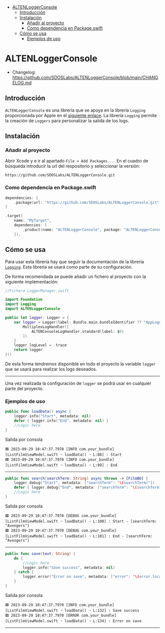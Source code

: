 - [ALTENLoggerConsole](#altenloggerconsole)
  - [Introducción](#introducción)
  - [Instalación](#instalación)
    - [Añadir al proyecto](#añadir-al-proyecto)
    - [Como dependencia en Package.swift](#como-dependencia-en-packageswift)
  - [Cómo se usa](#cómo-se-usa)
    - [Ejemplos de uso](#ejemplos-de-uso)

# ALTENLoggerConsole
- Changelog: https://github.com/SDOSLabs/ALTENLoggerConsole/blob/main/CHANGELOG.md

## Introducción
`ALTENLoggerConsole` es una librería que se apoya en la librería `Logging` proporcionada por Apple en el [siguiente enlace](https://github.com/apple/swift-log.git). La librería `Logging` permite la creación de `Loggers` para personalizar la salida de los logs.

## Instalación

### Añadir al proyecto

Abrir Xcode y e ir al apartado `File > Add Packages...`. En el cuadro de búsqueda introducir la url del respositorio y seleccionar la versión:
```
https://github.com/SDOSLabs/ALTENLoggerConsole.git
```

### Como dependencia en Package.swift

``` swift
dependencies: [
    .package(url: "https://github.com/SDOSLabs/ALTENLoggerConsole.git", .upToNextMajor(from: "1.1.0"))
]
```

``` swift
.target(
    name: "MyTarget",
    dependencies: [
        .product(name: "ALTENLoggerConsole", package: "ALTENLoggerConsole")
    ]),
```

## Cómo se usa

Para usar esta librería hay que seguir la documentación de la librería [`Logging`](https://github.com/apple/swift-log.git). Esta librería se usará como parte de su configuración.

De forma recomendada se puede añadir un fichero al proyecto con la siguiente implementación:

``` swift
//Fichero LoggerManager.swift

import Foundation
import Logging
import ALTENLoggerConsole

public let logger: Logger = {
    var logger = Logger(label: Bundle.main.bundleIdentifier ?? "AppLogger") {
        MultiplexLogHandler([
            ALTENConsoleLogHandler.standard(label: $0)
        ])
    }
    logger.logLevel = .trace
    return logger
}()
```
De esta forma tendremos disponible en todo el proyecto la variable `logger` que se usará para realizar los logs deseados.

---

Una vez realizada la configuración de `logger` se podrá usar en cualquier parte del proyecto.

### Ejemplos de uso

``` swift
public func loadData() async {
    logger.info("Start", metadata: nil)
    defer { logger.info("End", metadata: nil) }
    //Logic here
}
```
Salida por consola
```
🟦 2023-09-29 10:47:37.7970 [INFO com.your_bundle] [ListFilmViewModel.swift ➝ loadData() ➝ L:88] : Start
🟦 2023-09-29 10:47:37.7970 [INFO com.your_bundle] [ListFilmViewModel.swift ➝ loadData() ➝ L:89] : End
```
---
``` swift
public func search(searchTerm: String) async throws -> [FilmBO] {
    logger.debug("Start", metadata: ["searchTerm": "\(searchTerm)"])
    defer { logger.debug("End", metadata: ["searchTerm": "\(searchTerm)"]) }
    //Logic here
}
```
Salida por consola
```
🟩 2023-09-29 10:47:37.7970 [DEBUG com.your_bundle] [ListFilmViewModel.swift ➝ loadData() ➝ L:100] : Start - [searchTerm: "Avengers"]
🟩 2023-09-29 10:47:37.7970 [DEBUG com.your_bundle] [ListFilmViewModel.swift ➝ loadData() ➝ L:101] : End - [searchTerm: "Avengers"]
```
---
``` swift
public func save(text: String) {
    do {
        //Logic here
        logger.info("Save success", metadata: nil)
    } catch {
        logger.error("Error on save", metadata: ["error": "\(error.localizedDescription)"])
    }
}
```
Salida por consola
```
🟦 2023-09-29 10:47:37.7970 [INFO com.your_bundle] [ListFilmViewModel.swift ➝ loadData() ➝ L:132] : Save success
🟥 2023-09-29 10:47:37.7970 [ERROR com.your_bundle] [ListFilmViewModel.swift ➝ loadData() ➝ L:134] : Error on save
```
---

